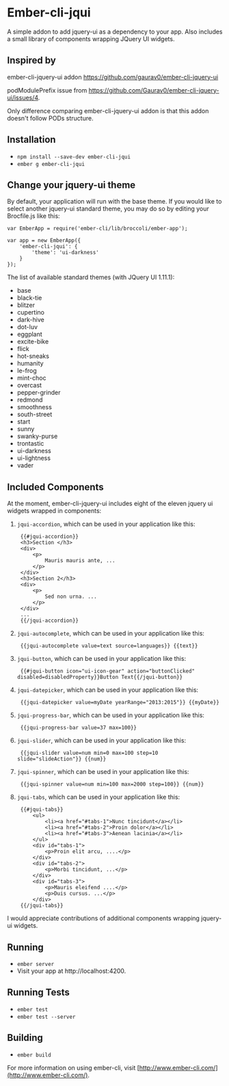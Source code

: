 # Ember-cli-jqui

A simple addon to add jquery-ui as a dependency to your app. Also includes a small library of components wrapping JQuery UI widgets.


## Inspired by
ember-cli-jquery-ui addon https://github.com/gaurav0/ember-cli-jquery-ui

podModulePrefix issue from https://github.com/Gaurav0/ember-cli-jquery-ui/issues/4.

Only difference comparing ember-cli-jquery-ui addon is that this addon doesn't follow PODs structure.


## Installation

* `npm install --save-dev ember-cli-jqui`
* `ember g ember-cli-jqui`

## Change your jquery-ui theme

By default, your application will run with the base theme. If you would like to select another jquery-ui standard theme,
you may do so by editing your Brocfile.js like this:

    var EmberApp = require('ember-cli/lib/broccoli/ember-app');

    var app = new EmberApp({
        'ember-cli-jqui': {
            'theme': 'ui-darkness'
        }
    });
 
The list of available standard themes (with JQuery UI 1.11.1):

* base
* black-tie
* blitzer
* cupertino
* dark-hive
* dot-luv
* eggplant
* excite-bike
* flick
* hot-sneaks
* humanity
* le-frog
* mint-choc
* overcast
* pepper-grinder
* redmond
* smoothness
* south-street
* start
* sunny
* swanky-purse
* trontastic
* ui-darkness
* ui-lightness
* vader

## Included Components

At the moment, ember-cli-jquery-ui includes eight of the eleven jquery ui widgets wrapped in components:

1. `jqui-accordion`, which can be used in your application like this:

        {{#jqui-accordion}}
        <h3>Section </h3>
        <div>
            <p>
                Mauris mauris ante, ...
            </p>
        </div>
        <h3>Section 2</h3>
        <div>
            <p>
                Sed non urna. ...
            </p>
        </div>
        ...
        {{/jqui-accordion}}

2. `jqui-autocomplete`, which can be used in your application like this:

        {{jqui-autocomplete value=text source=languages}} {{text}}

3. `jqui-button`, which can be used in your application like this:

        {{#jqui-button icon="ui-icon-gear" action="buttonClicked" disabled=disabledProperty}}Button Text{{/jqui-button}}

4. `jqui-datepicker`, which can be used in your application like this:

        {{jqui-datepicker value=myDate yearRange="2013:2015"}} {{myDate}}

5. `jqui-progress-bar`, which can be used in your application like this:

        {{jqui-progress-bar value=37 max=100}}

6. `jqui-slider`, which can be used in your application like this:

        {{jqui-slider value=num min=0 max=100 step=10 slide="slideAction"}} {{num}}

7. `jqui-spinner`, which can be used in your application like this:

        {{jqui-spinner value=num min=100 max=2000 step=100}} {{num}}
        
8. `jqui-tabs`, which can be used in your application like this:

        {{#jqui-tabs}}
            <ul>
                <li><a href="#tabs-1">Nunc tincidunt</a></li>
                <li><a href="#tabs-2">Proin dolor</a></li>
                <li><a href="#tabs-3">Aenean lacinia</a></li>
            </ul>
            <div id="tabs-1">
                <p>Proin elit arcu, ....</p>
            </div>
            <div id="tabs-2">
                <p>Morbi tincidunt, ...</p>
            </div>
            <div id="tabs-3">
                <p>Mauris eleifend ....</p>
                <p>Duis cursus. ...</p>
            </div>
        {{/jqui-tabs}}

I would appreciate contributions of additional components wrapping jquery-ui widgets.

## Running

* `ember server`
* Visit your app at http://localhost:4200.

## Running Tests

* `ember test`
* `ember test --server`

## Building

* `ember build`

For more information on using ember-cli, visit [http://www.ember-cli.com/](http://www.ember-cli.com/).
